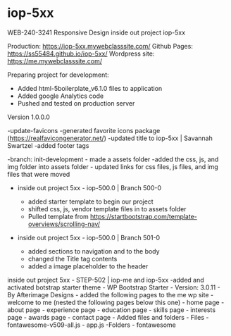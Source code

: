 # iop-5xx
WEB-240-3241 Responsive Design inside out project iop-5xx

Production: https://iop-5xx.mywebclasssite.com/ 
Github Pages: https://ss55484.github.io/iop-5xx/
Wordpress site: https://me.mywebclasssite.com/

Preparing project for development:
- Added html-5boilerplate_v6.1.0 files to application
- Added google Analytics code
- Pushed and tested on production server

Version 1.0.0.0

-update-favicons
    -generated favorite icons package
        (https://realfavicongenerator.net/)
    -updated title to iop-5xx | Savannah Swartzel
    -added footer tags
    
-branch: init-development
    - made a assets folder
        -added the css, js, and img folder into assets folder
    - updated links for css files, js files, and img files that were moved

- inside out project 5xx - iop-500.0 | Branch 500-0

    - added starter template to begin our project
    - shifted css, js, vendor template files in to assets folder
    - Pulled template from https://startbootstrap.com/template-overviews/scrolling-nav/    

    
- inside out project 5xx - iop-500.0 | Branch 501-0
    - added sections to navigation and to the body
    - changed the Title tag contents
    - added a image placeholder to the header
    

inside out project 5xx - STEP-502 | iop-me and iop-5xx 
    -added and activated botstrap starter theme 
        - WP Bootstrap Starter - Version: 3.0.11 - By Afterimage Designs 
    - added the following pages to the me wp site 
        - welcome to me (nested the following pages below this one) 
            - home  page
            - about page
            - experience page
            - education page
            - skills page
            - interests page
            - awards page
            - contact page
    - Added files and folders 
        - Files 
            -fontawesome-v509-all.js
            - app.js
        -Folders
            - fontawesome